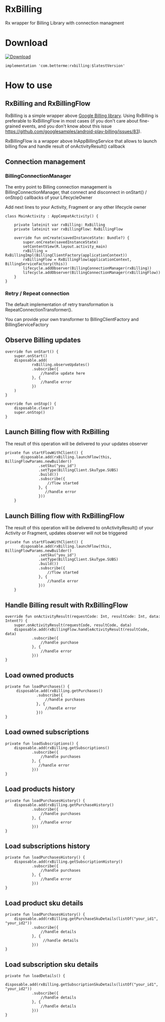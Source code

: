 # RxBilling
Rx wrapper for Billing Library with connection managment

# Download

 [ ![Download](https://api.bintray.com/packages/betterme/rxbilling/com.betterme%3Arxbilling/images/download.svg) ](https://bintray.com/betterme/rxbilling/com.betterme%3Arxbilling/_latestVersion)

    implementation 'com.betterme:rxbilling:$latestVersion'

# How to use

## RxBilling and RxBillingFlow
RxBilling is a simple wrapper above [Google Billing library](https://developer.android.com/google/play/billing/billing_library.html).
Using RxBilling is preferable to RxBillingFlow in most cases (if you don't care about fine-grained events, and you don't know about this issue https://github.com/googlesamples/android-play-billing/issues/83).

RxBillingFlow is a wrapper above InAppBillingService that allows to launch billing flow and handle result of onActivityResult() callback


## Connection management

### BillingConnectionManager

The entry point to Billing connection management is BillingConnectionManager, that connect and disconnect in onStart() / onStop() callbacks of your LifecycleOwner

Add next lines to your Activity,  Fragment or any other lifecycle owner

    class MainActivity : AppCompatActivity() {

        private lateinit var rxBilling: RxBilling
        private lateinit var rxBillingFlow: RxBillingFlow

        override fun onCreate(savedInstanceState: Bundle?) {
            super.onCreate(savedInstanceState)
            setContentView(R.layout.activity_main)
            rxBilling = RxBillingImpl(BillingClientFactory(applicationContext))
            rxBillingFlow = RxBillingFlow(applicationContext, BillingServiceFactory(this))
            lifecycle.addObserver(BillingConnectionManager(rxBilling))
            lifecycle.addObserver(BillingConnectionManager(rxBillingFlow))
        }
    }

### Retry / Repeat connection

The default implementation of retry transformation is RepeatConnectionTransformer().

You can provide your own transformer to BillingClientFactory and BillingServiceFactory

## Observe Billing updates

    override fun onStart() {
        super.onStart()
        disposable.add(
                rxBilling.observeUpdates()
                .subscribe({
                    //handle update here
                }, {
                    //handle error
                })
        )
    }

    override fun onStop() {
        disposable.clear()
        super.onStop()
    }

## Launch Billing flow with RxBilling

The result of this operation will be delivered to your updates observer

    private fun startFlowWithClient() {
           disposable.add(rxBilling.launchFlow(this, BillingFlowParams.newBuilder()
                   .setSku("you_id")
                   .setType(BillingClient.SkuType.SUBS)
                   .build())
                   .subscribe({
                       //flow started
                   }, {
                      //handle error
                   }))
        }

## Launch Billing flow with RxBillingFlow

The result of this operation will be delivered to onActivityResult() of your Activity or Fragment,
updates observer will not be triggered

    private fun startFlowWithClient() {
           disposable.add(rxBilling.launchFlow(this, BillingFlowParams.newBuilder()
                   .setSku("you_id")
                   .setType(BillingClient.SkuType.SUBS)
                   .build())
                   .subscribe({
                       //flow started
                   }, {
                       //handle error
                   }))
        }

## Handle Billing result with RxBillingFlow

    override fun onActivityResult(requestCode: Int, resultCode: Int, data: Intent?) {
        super.onActivityResult(requestCode, resultCode, data)
        disposable.add(rxBillingFlow.handleActivityResult(resultCode, data)
                .subscribe({
                    //handle purchase
                }, {
                    //handle error
                }))
    }

## Load owned products

    private fun loadPurchases() {
         disposable.add(rxBilling.getPurchases()
                  .subscribe({
                      //handle purchases
                  }, {
                      //handle error
                  }))
    }

## Load owned subscriptions

    private fun loadSubscriptions() {
        disposable.add(rxBilling.getSubscriptions()
                .subscribe({
                    //handle purchases
                }, {
                   //handle error
                }))
    }

## Load products history

    private fun loadPurchasesHistory() {
        disposable.add(rxBilling.getPurchaseHistory()
                .subscribe({
                    //handle purchases
                }, {
                    //handle error
                }))
    }

## Load subscriptions history

    private fun loadPurchasesHistory() {
        disposable.add(rxBilling.getSubscriptionHistory()
                .subscribe({
                    //handle purchases
                }, {
                    //handle error
                }))
    }

## Load product sku details

    private fun loadPurchasesHistory() {
        disposable.add(rxBilling.getPurchaseSkuDetails(listOf("your_id1", "your_id2"))
                .subscribe({
                    //handle details
                }, {
                     //handle details
                }))
    }

## Load subscription sku details

    private fun loadDetails() {
        disposable.add(rxBilling.getSubscriptionSkuDetails(listOf("your_id1", "your_id2"))
                .subscribe({
                    //handle details
                }, {
                    //handle details
                }))
    }